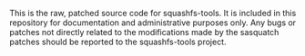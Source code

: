 This is the raw, patched source code for squashfs-tools. It is included in this repository for documentation and administrative purposes only. Any bugs or patches not directly related to the modifications made by the sasquatch patches should be reported to the squashfs-tools project.

